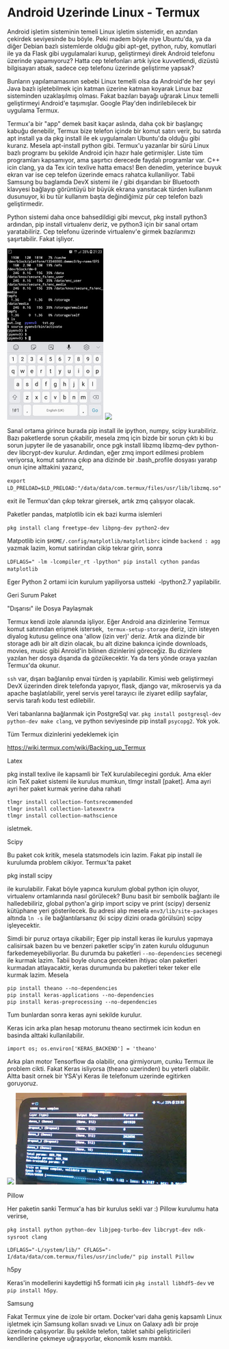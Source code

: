 # Android Uzerinde Linux - Termux

Android işletim sisteminin temeli Linux işletim sistemidir, en azından
çekirdek seviyesinde bu böyle. Peki madem böyle niye Ubuntu'da, ya da
diğer Debian bazlı sistemlerde olduğu gibi apt-get, python, ruby,
komutlari ile ya da Flask gibi uygulamalari kurup, geliştirmeyi direk
Android telefonu üzerinde yapamıyoruz? Hatta cep telefonları artık
iyice kuvvetlendi, dizüstü bilgisayarı atsak, sadece cep telefonu
üzerinde geliştirme yapsak?

Bunların yapılamamasının sebebi Linux temelli olsa da Android'de her
şeyi Java bazlı işletebilmek için katman üzerine katman koyarak Linux
baz sisteminden uzaklaşılmış olması. Fakat bazıları bayağı uğrarak
Linux temelli geliştirmeyi Android'e taşımışlar. Google Play'den
indirilebilecek bir uygulama Termux.

Termux'a bir "app" demek basit kaçar aslında, daha çok bir başlangıç
kabuğu denebilir, Termux bize telefon içinde bir komut satırı verir,
bu satırda apt install ya da pkg install ile ek uygulamaları Ubuntu'da
olduğu gibi kurarız. Mesela apt-install python gibi. Termux'u yazanlar
bir sürü Linux bazlı programı bu şekilde Android için hazır hale
getirmişler. Liste tüm programları kapsamıyor, ama şaşırtıcı derecede
faydalı programlar var. C++ icin clang, ya da Tex icin texlive hatta
emacs! Ben denedim, yeterince buyuk ekran var ise cep telefon üzerinde
emacs rahatca kullaniliyor. Tabii Samsung bu baglamda DevX sistemi ile
/ gibi dışarıdan bir Bluetooth klavyesi bağlayıp görüntüyü bir büyük
ekrana yansıtacak türden kullanım dusunuyor, ki bu tür kullanım başta
değindiğimiz pür cep telefon bazlı geliştirmedir.

Python sistemi daha once bahsedildigi gibi mevcut, pkg install python3
ardından, pip install virtualenv deriz, ve python3 için bir sanal
ortam yaratabiliriz. Cep telefonu üzerinde virtualenv'e girmek
bazılarımızı şaşırtabilir. Fakat işliyor.

![](Screenshot_20180924-212304_Termux.jpg)
![](https://1.bp.blogspot.com/-1NCOxOn9Sc8/W6k6K1zRZII/AAAAAAAABtU/7UeTrHxFTlArLVr7I_MTOgKDrTglwHcHgCLcBGAs/s400/Screenshot_20180924-212304_Termux.jpg)

Sanal ortama girince burada pip install ile ipython, numpy, scipy
kurabiliriz. Bazı paketlerde sorun çıkabilir, mesela zmq için bizde
bir sorun çıktı ki bu sorun jupyter ile de yasanabilir, once pgk
install libzmq libzmq-dev python-dev libcrypt-dev kurulur. Ardından,
eğer zmq import edilmesi problem veriyorsa, komut satırına çıkıp ana
dizinde bir .bash_profile dosyası yaratıp onun içine alttakini
yazarız,

`export LD_PRELOAD=$LD_PRELOAD:"/data/data/com.termux/files/usr/lib/libzmq.so"`

exit ile Termux'dan çıkıp tekrar girersek, artık zmq çalışıyor olacak.

Paketler pandas, matplotlib icin ek bazi kurma islemleri

`pkg install clang freetype-dev libpng-dev python2-dev`

Matpotlib icin `$HOME/.config/matplotlib/matplotlibrc` icinde `backend :
agg` yazmak lazim, komut satirindan cikip tekrar girin, sonra

`LDFLAGS=" -lm -lcompiler_rt -lpython" pip install cython pandas matplotlib`

Eger Python 2 ortami icin kurulum yapiliyorsa ustteki  -lpython2.7 yapilabilir.

Geri Surum Paket

"Dışarısı" ile Dosya Paylaşmak

Termux kendi izole alanında işliyor. Eğer Android ana dizinlerine
Termux komut satırından erişmek istersek,  `termux-setup-storage`
deriz, izin isteyen diyalog kutusu gelince ona 'allow (izin ver)'
deriz. Artık ana dizinde bir storage adlı bir alt dizin olacak, bu alt
dizine bakınca içinde downloads, movies, music gibi Anroid'in bilinen
dizinlerini göreceğiz. Bu dizinlere yazılan her dosya dışarıda da
gözükecektir. Ya da ters yönde oraya yazılan Termux'da okunur.

`ssh` var, dışarı bağlanılıp envai türden iş yapılabilir. Kimisi web
geliştirmeyi DevX üzerinden direk telefonda yapıyor, flask, django
var, mikroservis ya da apache başlatılabilir, yerel servis yerel
tarayıcı ile ziyaret edilip sayfalar, servis tarafı kodu test
edilebilir.

Veri tabanlarına bağlanmak için PostgreSql var. `pkg install
postgresql-dev python-dev make clang`, ve python seviyesinde pip
install `psycopg2`. Yok yok.

Tüm Termux dizinlerini yedeklemek için

https://wiki.termux.com/wiki/Backing_up_Termux

Latex

pkg install texlive ile kapsamli bir TeX kurulabilecegini gorduk. Ama
ekler icin TeX paket sistemi ile kurulus mumkun, tlmgr install
[paket]. Ama ayri ayri her paket kurmak yerine daha rahati

```
tlmgr install collection-fontsrecommended
tlmgr install collection-latexextra
tlmgr install collection-mathscience
```

isletmek.

Scipy

Bu paket cok kritik, mesela statsmodels icin lazim. Fakat pip install
ile kurulumda problem cikiyor. Termux'ta paket

pkg install scipy

ile kurulabilir. Fakat böyle yapınca kurulum global python için
oluyor, virtualenv ortamlarında nasıl görülecek? Bunu basit bir
sembolik bağlantı ile halledebiliriz, global python'a girip import
scipy ve print (scipy) derseniz kütüphane yeri gösterilecek. Bu adresi
alıp mesela `env3/lib/site-packages` altında `ln -s` ile bağlantılarsanız
(ki scipy dizini orada görülsün) scipy işleyecektir.

Simdi bir puruz ortaya cikabilir; Eger pip install keras ile kurulus
yapmaya calisirsak bazen bu ve benzeri paketler scipy'in zaten kurulu
oldugunun farkedemeyebiliyorlar. Bu durumda bu
paketleri `--no-dependencies` secenegi ile kurmak lazim. Tabii boyle
olunca gercekten ihtiyac olan paketleri kurmadan atlayacaktir, keras
durumunda bu paketleri teker teker elle kurmak lazim. Mesela

```
pip install theano --no-dependencies
pip install keras-applications --no-dependencies
pip install keras-preprocessing --no-dependencies
```

Tum bunlardan sonra keras ayni sekilde kurulur.

Keras icin arka plan hesap motorunu theano sectirmek icin kodun en
basinda alttaki kullanilabilir.

```
import os; os.environ['KERAS_BACKEND'] = 'theano'
```

Arka plan motor Tensorflow da olabilir, ona girmiyorum, cunku Termux
ile problem cikti. Fakat Keras isliyorsa (theano uzerinden) bu yeterli
olabilir. Altta basit ornek bir YSA'yi Keras ile telefonum uzerinde
egitirken goruyoruz.

![](https://4.bp.blogspot.com/-iglpG8Gy7Og/W8tA4O_uJ8I/AAAAAAAABuQ/ETLPpmmJ1sAeMX_aD_YsrWm4-isuQm3owCLcBGAs/s400/Dp5x_-wX0AIX6RR.jpg)
![](Dp5x_-wX0AIX6RR.jpg)

Pillow

Her paketin sanki Termux'a has bir kurulus sekli var :) Pillow
kurulumu hata verirse,

`pkg install python python-dev libjpeg-turbo-dev libcrypt-dev ndk-sysroot clang`

```
LDFLAGS="-L/system/lib/" CFLAGS="-I/data/data/com.termux/files/usr/include/" pip install Pillow
```

h5py

Keras'in modellerini kaydettigi h5 formati icin `pkg
install libhdf5-dev` ve `pip install h5py`.

Samsung

Fakat Termux yine de izole bir ortam. Docker'vari daha geniş kapsamlı
Linux işletmek için Samsung kolları sıvadı ve Linux on Galaxy adlı bir
proje üzerinde çalışıyorlar. Bu şekilde telefon, tablet sahibi
geliştiricileri kendilerine çekmeye uğraşıyorlar, ekonomik kısmı
mantıklı.

